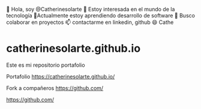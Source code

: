 👋 Hola, soy @Catherinesolarte
👀 Estoy interesada  en el mundo de la tecnología
🌱Actualmente estoy aprendiendo desarrollo de software
💞️ Busco colaborar en proyectos
📫 contactarme en linkedin, github
😄 Cathe

# catherinesolarte.github.io
Este es mi repositorio portafolio

Portafolio
https://catherinesolarte.github.io/

Fork a compañeros
https://github.com/

https://github.com/
